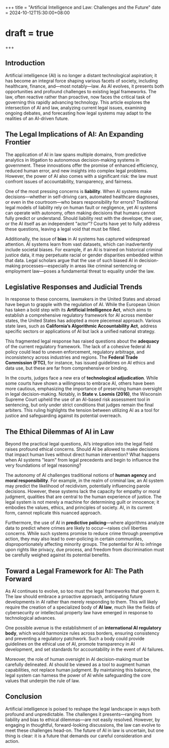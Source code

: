 +++
title = "Artificial Intelligence and Law: Challenges and the Future"
date = 2024-10-12T15:30:00+08:00
# draft = true
+++

## Introduction

Artificial intelligence (AI) is no longer a distant technological aspiration; it has become an integral force shaping various facets of society, including healthcare, finance, and—most notably—law. As AI evolves, it presents both opportunities and profound challenges to existing legal frameworks. The law, often reactive rather than proactive, now faces the critical task of governing this rapidly advancing technology. This article explores the intersection of AI and law, analyzing current legal issues, examining ongoing debates, and forecasting how legal systems may adapt to the realities of an AI-driven future.

## The Legal Implications of AI: An Expanding Frontier

The application of AI in law spans multiple domains, from predictive analytics in litigation to autonomous decision-making systems in government. These innovations offer the promise of enhanced efficiency, reduced human error, and new insights into complex legal problems. However, the power of AI also comes with a significant risk: the law must confront issues of accountability, transparency, and fairness.

One of the most pressing concerns is **liability**. When AI systems make decisions—whether in self-driving cars, automated healthcare diagnoses, or even in the courtroom—who bears responsibility for errors? Traditional legal models of liability rely on human fault or negligence, yet AI systems can operate with autonomy, often making decisions that humans cannot fully predict or understand. Should liability rest with the developer, the user, or the AI itself as an independent "actor"? Courts have yet to fully address these questions, leaving a legal void that must be filled.

Additionally, the issue of **bias** in AI systems has captured widespread attention. AI systems learn from vast datasets, which can inadvertently include societal biases. For example, if an AI is trained on historical criminal justice data, it may perpetuate racial or gender disparities embedded within that data. Legal scholars argue that the use of such biased AI in decision-making processes—especially in areas like criminal sentencing or employment law—poses a fundamental threat to equality under the law.

## Legislative Responses and Judicial Trends

In response to these concerns, lawmakers in the United States and abroad have begun to grapple with the regulation of AI. While the European Union has taken a bold step with its **Artificial Intelligence Act**, which aims to establish a comprehensive regulatory framework for AI across member states, the United States has adopted a more piecemeal approach. Various state laws, such as **California’s Algorithmic Accountability Act**, address specific sectors or applications of AI but lack a unified national strategy.

This fragmented legal response has raised questions about the **adequacy** of the current regulatory framework. The lack of a cohesive federal AI policy could lead to uneven enforcement, regulatory arbitrage, and inconsistency across industries and regions. The **Federal Trade Commission (FTC)**, for instance, has issued guidelines on AI ethics and data use, but these are far from comprehensive or binding.

In the courts, judges face a new era of **technological adjudication**. While some courts have shown a willingness to embrace AI, others have been more cautious, emphasizing the importance of preserving human oversight in legal decision-making. Notably, in **State v. Loomis (2016)**, the Wisconsin Supreme Court upheld the use of an AI-based risk assessment tool in sentencing, but only under strict conditions that judges remain the final arbiters. This ruling highlights the tension between utilizing AI as a tool for justice and safeguarding against its potential overreach.

## The Ethical Dilemmas of AI in Law

Beyond the practical legal questions, AI’s integration into the legal field raises profound ethical concerns. Should AI be allowed to make decisions that impact human lives without direct human intervention? What happens when AI systems "learn" from legal precedents and begin to influence the very foundations of legal reasoning?

The autonomy of AI challenges traditional notions of **human agency** and **moral responsibility**. For example, in the realm of criminal law, an AI system may predict the likelihood of recidivism, potentially influencing parole decisions. However, these systems lack the capacity for empathy or moral judgment, qualities that are central to the human experience of justice. The legal system is not merely a machine for determining guilt or innocence; it embodies the values, ethics, and principles of society. AI, in its current form, cannot replicate this nuanced approach.

Furthermore, the use of AI in **predictive policing**—where algorithms analyze data to predict where crimes are likely to occur—raises civil liberties concerns. While such systems promise to reduce crime through preemptive action, they may also lead to over-policing in certain communities, disproportionately affecting minority groups. The potential for AI to infringe upon rights like privacy, due process, and freedom from discrimination must be carefully weighed against its potential benefits.

## Toward a Legal Framework for AI: The Path Forward

As AI continues to evolve, so too must the legal frameworks that govern it. The law should embrace a proactive approach, anticipating future developments in AI rather than merely responding to them. This will likely require the creation of a specialized body of **AI law**, much like the fields of cybersecurity or intellectual property law have emerged in response to technological advances.

One possible avenue is the establishment of an **international AI regulatory body**, which would harmonize rules across borders, ensuring consistency and preventing a regulatory patchwork. Such a body could provide guidelines on the ethical use of AI, promote transparency in AI development, and set standards for accountability in the event of AI failures.

Moreover, the role of human oversight in AI decision-making must be carefully delineated. AI should be viewed as a tool to augment human capabilities, not replace human judgment. By maintaining this balance, the legal system can harness the power of AI while safeguarding the core values that underpin the rule of law.

## Conclusion

Artificial intelligence is poised to reshape the legal landscape in ways both profound and unpredictable. The challenges it presents—ranging from liability and bias to ethical dilemmas—are not easily resolved. However, by engaging in thoughtful, forward-looking discussions, the law can evolve to meet these challenges head-on. The future of AI in law is uncertain, but one thing is clear: it is a future that demands our careful consideration and action.
